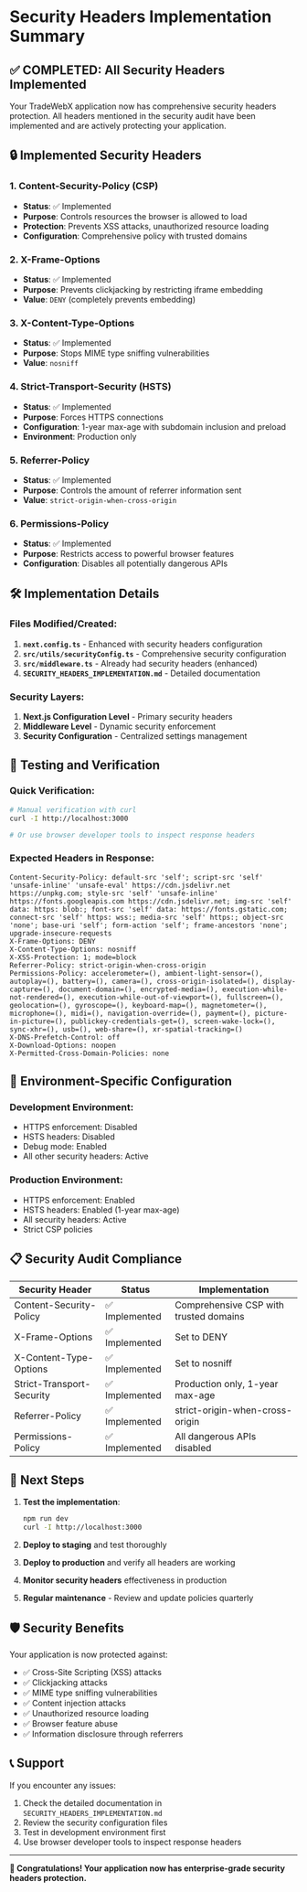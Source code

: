 # Security Headers Implementation Summary

## ✅ COMPLETED: All Security Headers Implemented

Your TradeWebX application now has comprehensive security headers protection. All headers mentioned in the security audit have been implemented and are actively protecting your application.

## 🔒 Implemented Security Headers

### 1. **Content-Security-Policy (CSP)**
- **Status**: ✅ Implemented
- **Purpose**: Controls resources the browser is allowed to load
- **Protection**: Prevents XSS attacks, unauthorized resource loading
- **Configuration**: Comprehensive policy with trusted domains

### 2. **X-Frame-Options**
- **Status**: ✅ Implemented
- **Purpose**: Prevents clickjacking by restricting iframe embedding
- **Value**: `DENY` (completely prevents embedding)

### 3. **X-Content-Type-Options**
- **Status**: ✅ Implemented
- **Purpose**: Stops MIME type sniffing vulnerabilities
- **Value**: `nosniff`

### 4. **Strict-Transport-Security (HSTS)**
- **Status**: ✅ Implemented
- **Purpose**: Forces HTTPS connections
- **Configuration**: 1-year max-age with subdomain inclusion and preload
- **Environment**: Production only

### 5. **Referrer-Policy**
- **Status**: ✅ Implemented
- **Purpose**: Controls the amount of referrer information sent
- **Value**: `strict-origin-when-cross-origin`

### 6. **Permissions-Policy**
- **Status**: ✅ Implemented
- **Purpose**: Restricts access to powerful browser features
- **Configuration**: Disables all potentially dangerous APIs

## 🛠️ Implementation Details

### Files Modified/Created:

1. **`next.config.ts`** - Enhanced with security headers configuration
2. **`src/utils/securityConfig.ts`** - Comprehensive security configuration
3. **`src/middleware.ts`** - Already had security headers (enhanced)
4. **`SECURITY_HEADERS_IMPLEMENTATION.md`** - Detailed documentation

### Security Layers:

1. **Next.js Configuration Level** - Primary security headers
2. **Middleware Level** - Dynamic security enforcement
3. **Security Configuration** - Centralized settings management

## 🧪 Testing and Verification

### Quick Verification:

```bash
# Manual verification with curl
curl -I http://localhost:3000

# Or use browser developer tools to inspect response headers
```

### Expected Headers in Response:

```
Content-Security-Policy: default-src 'self'; script-src 'self' 'unsafe-inline' 'unsafe-eval' https://cdn.jsdelivr.net https://unpkg.com; style-src 'self' 'unsafe-inline' https://fonts.googleapis.com https://cdn.jsdelivr.net; img-src 'self' data: https: blob:; font-src 'self' data: https://fonts.gstatic.com; connect-src 'self' https: wss:; media-src 'self' https:; object-src 'none'; base-uri 'self'; form-action 'self'; frame-ancestors 'none'; upgrade-insecure-requests
X-Frame-Options: DENY
X-Content-Type-Options: nosniff
X-XSS-Protection: 1; mode=block
Referrer-Policy: strict-origin-when-cross-origin
Permissions-Policy: accelerometer=(), ambient-light-sensor=(), autoplay=(), battery=(), camera=(), cross-origin-isolated=(), display-capture=(), document-domain=(), encrypted-media=(), execution-while-not-rendered=(), execution-while-out-of-viewport=(), fullscreen=(), geolocation=(), gyroscope=(), keyboard-map=(), magnetometer=(), microphone=(), midi=(), navigation-override=(), payment=(), picture-in-picture=(), publickey-credentials-get=(), screen-wake-lock=(), sync-xhr=(), usb=(), web-share=(), xr-spatial-tracking=()
X-DNS-Prefetch-Control: off
X-Download-Options: noopen
X-Permitted-Cross-Domain-Policies: none
```

## 🔧 Environment-Specific Configuration

### Development Environment:
- HTTPS enforcement: Disabled
- HSTS headers: Disabled
- Debug mode: Enabled
- All other security headers: Active

### Production Environment:
- HTTPS enforcement: Enabled
- HSTS headers: Enabled (1-year max-age)
- All security headers: Active
- Strict CSP policies

## 📋 Security Audit Compliance

| Security Header | Status | Implementation |
|----------------|--------|----------------|
| Content-Security-Policy | ✅ Implemented | Comprehensive CSP with trusted domains |
| X-Frame-Options | ✅ Implemented | Set to DENY |
| X-Content-Type-Options | ✅ Implemented | Set to nosniff |
| Strict-Transport-Security | ✅ Implemented | Production only, 1-year max-age |
| Referrer-Policy | ✅ Implemented | strict-origin-when-cross-origin |
| Permissions-Policy | ✅ Implemented | All dangerous APIs disabled |

## 🚀 Next Steps

1. **Test the implementation**:
   ```bash
   npm run dev
   curl -I http://localhost:3000
   ```

2. **Deploy to staging** and test thoroughly

3. **Deploy to production** and verify all headers are working

4. **Monitor security headers** effectiveness in production

5. **Regular maintenance** - Review and update policies quarterly

## 🛡️ Security Benefits

Your application is now protected against:
- ✅ Cross-Site Scripting (XSS) attacks
- ✅ Clickjacking attacks
- ✅ MIME type sniffing vulnerabilities
- ✅ Content injection attacks
- ✅ Unauthorized resource loading
- ✅ Browser feature abuse
- ✅ Information disclosure through referrers

## 📞 Support

If you encounter any issues:
1. Check the detailed documentation in `SECURITY_HEADERS_IMPLEMENTATION.md`
2. Review the security configuration files
3. Test in development environment first
4. Use browser developer tools to inspect response headers

---

**🎉 Congratulations! Your application now has enterprise-grade security headers protection.** 